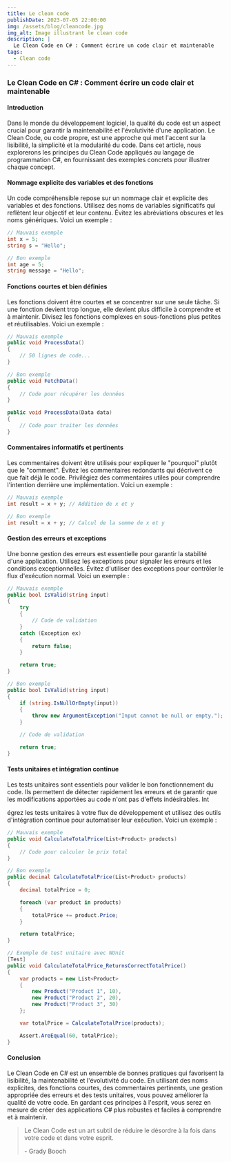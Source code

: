 ```yaml
---
title: Le clean code
publishDate: 2023-07-05 22:00:00
img: /assets/blog/cleancode.jpg
img_alt: Image illustrant le clean code
description: |
  Le Clean Code en C# : Comment écrire un code clair et maintenable
tags:
  - Clean code
---
```


### Le Clean Code en C# : Comment écrire un code clair et maintenable

#### Introduction

Dans le monde du développement logiciel, la qualité du code est un aspect crucial pour garantir la maintenabilité et l'évolutivité d'une application. Le Clean Code, ou code propre, est une approche qui met l'accent sur la lisibilité, la simplicité et la modularité du code. Dans cet article, nous explorerons les principes du Clean Code appliqués au langage de programmation C#, en fournissant des exemples concrets pour illustrer chaque concept.

#### Nommage explicite des variables et des fonctions

Un code compréhensible repose sur un nommage clair et explicite des variables et des fonctions. Utilisez des noms de variables significatifs qui reflètent leur objectif et leur contenu. Évitez les abréviations obscures et les noms génériques. Voici un exemple :

```csharp
// Mauvais exemple
int x = 5;
string s = "Hello";

// Bon exemple
int age = 5;
string message = "Hello";
```

#### Fonctions courtes et bien définies

Les fonctions doivent être courtes et se concentrer sur une seule tâche. Si une fonction devient trop longue, elle devient plus difficile à comprendre et à maintenir. Divisez les fonctions complexes en sous-fonctions plus petites et réutilisables. Voici un exemple :

```csharp
// Mauvais exemple
public void ProcessData()
{
    // 50 lignes de code...
}

// Bon exemple
public void FetchData()
{
    // Code pour récupérer les données
}

public void ProcessData(Data data)
{
    // Code pour traiter les données
}
```

#### Commentaires informatifs et pertinents

Les commentaires doivent être utilisés pour expliquer le "pourquoi" plutôt que le "comment". Évitez les commentaires redondants qui décrivent ce que fait déjà le code. Privilégiez des commentaires utiles pour comprendre l'intention derrière une implémentation. Voici un exemple :

```csharp
// Mauvais exemple
int result = x + y; // Addition de x et y

// Bon exemple
int result = x + y; // Calcul de la somme de x et y
```

#### Gestion des erreurs et exceptions

Une bonne gestion des erreurs est essentielle pour garantir la stabilité d'une application. Utilisez les exceptions pour signaler les erreurs et les conditions exceptionnelles. Évitez d'utiliser des exceptions pour contrôler le flux d'exécution normal. Voici un exemple :

```csharp
// Mauvais exemple
public bool IsValid(string input)
{
    try
    {
        // Code de validation
    }
    catch (Exception ex)
    {
        return false;
    }

    return true;
}

// Bon exemple
public bool IsValid(string input)
{
    if (string.IsNullOrEmpty(input))
    {
        throw new ArgumentException("Input cannot be null or empty.");
    }

    // Code de validation

    return true;
}
```

#### Tests unitaires et intégration continue

Les tests unitaires sont essentiels pour valider le bon fonctionnement du code. Ils permettent de détecter rapidement les erreurs et de garantir que les modifications apportées au code n'ont pas d'effets indésirables. Int

égrez les tests unitaires à votre flux de développement et utilisez des outils d'intégration continue pour automatiser leur exécution. Voici un exemple :

```csharp
// Mauvais exemple
public void CalculateTotalPrice(List<Product> products)
{
    // Code pour calculer le prix total
}

// Bon exemple
public decimal CalculateTotalPrice(List<Product> products)
{
    decimal totalPrice = 0;

    foreach (var product in products)
    {
        totalPrice += product.Price;
    }

    return totalPrice;
}

// Exemple de test unitaire avec NUnit
[Test]
public void CalculateTotalPrice_ReturnsCorrectTotalPrice()
{
    var products = new List<Product>
    {
        new Product("Product 1", 10),
        new Product("Product 2", 20),
        new Product("Product 3", 30)
    };

    var totalPrice = CalculateTotalPrice(products);

    Assert.AreEqual(60, totalPrice);
}
```

#### Conclusion

Le Clean Code en C# est un ensemble de bonnes pratiques qui favorisent la lisibilité, la maintenabilité et l'évolutivité du code. En utilisant des noms explicites, des fonctions courtes, des commentaires pertinents, une gestion appropriée des erreurs et des tests unitaires, vous pouvez améliorer la qualité de votre code. En gardant ces principes à l'esprit, vous serez en mesure de créer des applications C# plus robustes et faciles à comprendre et à maintenir.

> Le Clean Code est un art subtil de réduire le désordre à la fois dans votre code et dans votre esprit.
>
> \- Grady Booch
